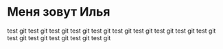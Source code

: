 # Меня зовут Илья
test git
test git
test git
test git
test git
test git
test git
test git
test git
test git
test git
test git
test git
test git
test git

